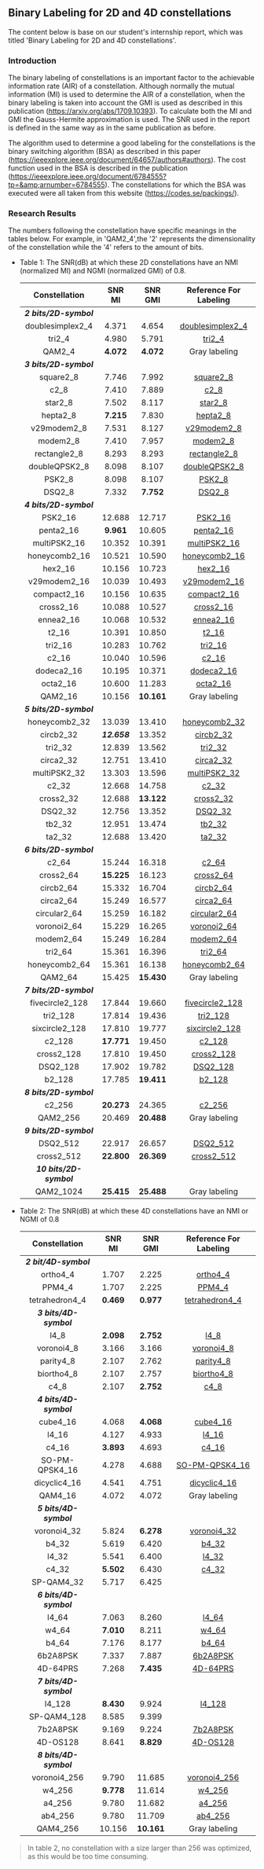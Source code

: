 ## Binary Labeling for 2D and 4D constellations

The content below is base on our student's internship report, which was titled 'Binary Labeling for 2D and 4D constellations'.

### Introduction

The binary labeling of constellations is an important factor to the achievable information rate (AIR) of a constellation. Although normally the mutual information (MI) is used to determine the AIR of a constellation, when the binary labeling is taken into account the GMI is used as described in this publication (https://arxiv.org/abs/1709.10393). To calculate both the MI and GMI the Gauss-Hermite approximation is used. The SNR used in the report is defined in the same way as in the same publication as before.  

The algorithm used to determine a good labeling for the constellations is the binary switching algorithm (BSA) as described in this paper (https://ieeexplore.ieee.org/document/64657/authors#authors). The cost function used in the BSA is described in the publication (https://ieeexplore.ieee.org/document/6784555?tp=&amp;arnumber=6784555).  The constellations for which the BSA was executed were all taken from this website (https://codes.se/packings/). 

### Research Results

The numbers following the constellation have specific meanings in the tables below. For example, in 'QAM2_4',the '2' represents  the dimensionality of the constellation while the '4' refers to  the amount of bits.

- Table 1: The SNR(dB) at which these 2D constellations have an NMI (normalized MI) and NGMI (normalized GMI) of 0.8.

  |      Constellation      |    SNR MI    |  SNR GMI   |                    Reference For Labeling                    |
  | :---------------------: | :----------: | :--------: | :----------------------------------------------------------: |
  | ***2 bits/2D-symbol***  |              |            |                                                              |
  |    doublesimplex2_4     |    4.371     |   4.654    | [doublesimplex2_4](https://github.com/Yeming-Ni/labeling2D/blob/main/doublesimplex2_4.txt.mat) |
  |         tri2_4          |    4.980     |   5.791    | [tri2_4](https://github.com/Yeming-Ni/labeling2D/blob/main/tri2_4.txt.mat) |
  |         QAM2_4          |  **4.072**   | **4.072**  |                        Gray labeling                         |
  | ***3 bits/2D-symbol***  |              |            |                                                              |
  |        square2_8        |    7.746     |   7.992    | [square2_8](https://github.com/Yeming-Ni/labeling2D/blob/main/square2_8.txt.mat) |
  |          c2_8           |    7.410     |   7.889    | [c2_8](https://github.com/Yeming-Ni/labeling2D/blob/main/c2_8.txt.mat) |
  |         star2_8         |    7.502     |   8.117    | [star2_8](https://github.com/Yeming-Ni/labeling2D/blob/main/star2_8.txt.mat) |
  |        hepta2_8         |  **7.215**   |   7.830    | [hepta2_8](https://github.com/Yeming-Ni/labeling2D/blob/main/hepta2_8.txt.mat) |
  |       v29modem2_8       |    7.531     |   8.127    | [v29modem2_8](https://github.com/Yeming-Ni/labeling2D/blob/main/v29modem2_8.txt.mat) |
  |        modem2_8         |    7.410     |   7.957    | [modem2_8](https://github.com/Yeming-Ni/labeling2D/blob/main/modem2_8.txt.mat) |
  |      rectangle2_8       |    8.293     |   8.293    | [rectangle2_8](https://github.com/Yeming-Ni/labeling2D/blob/main/rectangle2_8.txt.mat) |
  |      doubleQPSK2_8      |    8.098     |   8.107    | [doubleQPSK2_8](https://github.com/Yeming-Ni/labeling2D/blob/main/doubleQPSK2_8.txt.mat) |
  |         PSK2_8          |    8.098     |   8.107    | [PSK2_8](https://github.com/Yeming-Ni/labeling2D/blob/main/PSK2_8.txt.mat) |
  |         DSQ2_8          |    7.332     | **7.752**  | [DSQ2_8](https://github.com/Yeming-Ni/labeling2D/blob/main/DSQ2_8.txt.mat) |
  | ***4 bits/2D-symbol***  |              |            |                                                              |
  |         PSK2_16         |    12.688    |   12.717   | [PSK2_16](https://github.com/Yeming-Ni/labeling2D/blob/main/PSK2_16.txt.mat) |
  |        penta2_16        |  **9.961**   |   10.605   | [penta2_16](https://github.com/Yeming-Ni/labeling2D/blob/main/penta2_16.txt.mat) |
  |      multiPSK2_16       |    10.352    |   10.391   | [multiPSK2_16](https://github.com/Yeming-Ni/labeling2D/blob/main/multiPSK2_16.txt.mat) |
  |      honeycomb2_16      |    10.521    |   10.590   | [honeycomb2_16](https://github.com/Yeming-Ni/labeling2D/blob/main/honeycomb2_16.txt.mat) |
  |         hex2_16         |    10.156    |   10.723   | [hex2_16](https://github.com/Yeming-Ni/labeling2D/blob/main/hex2_16.txt.mat) |
  |      v29modem2_16       |    10.039    |   10.493   | [v29modem2_16](https://github.com/Yeming-Ni/labeling2D/blob/main/v29modem2_16.txt.mat) |
  |       compact2_16       |    10.156    |   10.635   | [compact2_16](https://github.com/Yeming-Ni/labeling2D/blob/main/compact2_16.txt.mat) |
  |        cross2_16        |    10.088    |   10.527   | [cross2_16](https://github.com/Yeming-Ni/labeling2D/blob/main/cross2_16.txt.mat) |
  |        ennea2_16        |    10.068    |   10.532   | [ennea2_16](https://github.com/Yeming-Ni/labeling2D/blob/main/ennea2_16.txt.mat) |
  |          t2_16          |    10.391    |   10.850   | [t2_16](https://github.com/Yeming-Ni/labeling2D/blob/main/t2_16.txt.mat) |
  |         tri2_16         |    10.283    |   10.762   | [tri2_16](https://github.com/Yeming-Ni/labeling2D/blob/main/tri2_16.txt.mat) |
  |          c2_16          |    10.040    |   10.596   | [c2_16](https://github.com/Yeming-Ni/labeling2D/blob/main/c2_16.txt.mat) |
  |       dodeca2_16        |    10.195    |   10.371   | [dodeca2_16](https://github.com/Yeming-Ni/labeling2D/blob/main/dodeca2_16.txt.mat) |
  |        octa2_16         |    10.600    |   11.283   | [octa2_16](https://github.com/Yeming-Ni/labeling2D/blob/main/octa2_16.txt.mat) |
  |         QAM2_16         |    10.156    | **10.161** |                        Gray labeling                         |
  | ***5 bits/2D-symbol***  |              |            |                                                              |
  |      honeycomb2_32      |    13.039    |   13.410   | [honeycomb2_32](https://github.com/Yeming-Ni/labeling2D/blob/main/honeycomb2_32.txt.mat) |
  |        circb2_32        | ***12.658*** |   13.352   | [circb2_32](https://github.com/Yeming-Ni/labeling2D/blob/main/circb2_32.txt.mat) |
  |         tri2_32         |    12.839    |   13.562   | [tri2_32](https://github.com/Yeming-Ni/labeling2D/blob/main/tri2_32.txt.mat) |
  |        circa2_32        |    12.751    |   13.410   | [circa2_32](https://github.com/Yeming-Ni/labeling2D/blob/main/circa2_32.txt.mat) |
  |      multiPSK2_32       |    13.303    |   13.596   | [multiPSK2_32](https://github.com/Yeming-Ni/labeling2D/blob/main/multiPSK2_32.txt.mat) |
  |          c2_32          |    12.668    |   14.758   | [c2_32](https://github.com/Yeming-Ni/labeling2D/blob/main/c2_32.txt.mat) |
  |        cross2_32        |    12.688    | **13.122** | [cross2_32](https://github.com/Yeming-Ni/labeling2D/blob/main/cross2_32.txt.mat) |
  |         DSQ2_32         |    12.756    |   13.352   | [DSQ2_32](https://github.com/Yeming-Ni/labeling2D/blob/main/DSQ2_32.txt.mat) |
  |         tb2_32          |    12.951    |   13.474   | [tb2_32](https://github.com/Yeming-Ni/labeling2D/blob/main/tb2_32.txt.mat) |
  |         ta2_32          |    12.688    |   13.420   | [ta2_32](https://github.com/Yeming-Ni/labeling2D/blob/main/ta2_32.txt.mat) |
  | ***6 bits/2D-symbol***  |              |            |                                                              |
  |          c2_64          |    15.244    |   16.318   | [c2_64](https://github.com/Yeming-Ni/labeling2D/blob/main/c2_64.txt.mat) |
  |        cross2_64        |  **15.225**  |   16.123   | [cross2_64](https://github.com/Yeming-Ni/labeling2D/blob/main/cross2_64.txt.mat) |
  |        circb2_64        |    15.332    |   16.704   | [circb2_64](https://github.com/Yeming-Ni/labeling2D/blob/main/circb2_64.txt.mat) |
  |        circa2_64        |    15.249    |   16.577   | [circa2_64](https://github.com/Yeming-Ni/labeling2D/blob/main/circa2_64.txt.mat) |
  |      circular2_64       |    15.259    |   16.182   | [circular2_64](https://github.com/Yeming-Ni/labeling2D/blob/main/circular2_64.txt.mat) |
  |       voronoi2_64       |    15.229    |   16.265   | [voronoi2_64](https://github.com/Yeming-Ni/labeling2D/blob/main/voronoi2_64.txt.mat) |
  |        modem2_64        |    15.249    |   16.284   | [modem2_64](https://github.com/Yeming-Ni/labeling2D/blob/main/modem2_64.txt.mat) |
  |         tri2_64         |    15.361    |   16.396   | [tri2_64](https://github.com/Yeming-Ni/labeling2D/blob/main/tri2_64.txt.mat) |
  |      honeycomb2_64      |    15.361    |   16.138   | [honeycomb2_64](https://github.com/Yeming-Ni/labeling2D/blob/main/honeycomb2_64.txt.mat) |
  |         QAM2_64         |    15.425    | **15.430** |                        Gray labeling                         |
  | ***7 bits/2D-symbol***  |              |            |                                                              |
  |     fivecircle2_128     |    17.844    |   19.660   | [fivecircle2_128](https://github.com/Yeming-Ni/labeling2D/blob/main/fivecircle2_128.txt.mat) |
  |        tri2_128         |    17.814    |   19.436   | [tri2_128](https://github.com/Yeming-Ni/labeling2D/blob/main/tri2_128.txt.mat) |
  |     sixcircle2_128      |    17.810    |   19.777   | [sixcircle2_128](https://github.com/Yeming-Ni/labeling2D/blob/main/sixcircle2_128.txt.mat) |
  |         c2_128          |  **17.771**  |   19.450   | [c2_128](https://github.com/Yeming-Ni/labeling2D/blob/main/c2_128.txt.mat) |
  |       cross2_128        |    17.810    |   19.450   | [cross2_128](https://github.com/Yeming-Ni/labeling2D/blob/main/cross2_128.txt.mat) |
  |        DSQ2_128         |    17.902    |   19.782   | [DSQ2_128](https://github.com/Yeming-Ni/labeling2D/blob/main/DSQ2_128.txt.mat) |
  |         b2_128          |    17.785    | **19.411** | [b2_128](https://github.com/Yeming-Ni/labeling2D/blob/main/b2_128.txt.mat) |
  | ***8 bits/2D-symbol***  |              |            |                                                              |
  |         c2_256          |  **20.273**  |   24.365   | [c2_256](https://github.com/Yeming-Ni/labeling2D/blob/main/c2_256.txt.mat) |
  |        QAM2_256         |    20.469    | **20.488** |                        Gray labeling                         |
  | ***9 bits/2D-symbol***  |              |            |                                                              |
  |        DSQ2_512         |    22.917    |   26.657   | [DSQ2_512](https://github.com/Yeming-Ni/labeling2D/blob/main/DSQ2_512.txt.mat) |
  |       cross2_512        |  **22.800**  | **26.369** | [cross2_512](https://github.com/Yeming-Ni/labeling2D/blob/main/cross2_512.txt.mat) |
  | ***10 bits/2D-symbol*** |              |            |                                                              |
  |        QAM2_1024        |  **25.415**  | **25.488** |                        Gray labeling                         |

- Table 2: The SNR(dB) at which these 4D constellations have an NMI or NGMI of 0.8

  |     Constellation      |  SNR MI   |  SNR GMI   |                    Reference For Labeling                    |
  | :--------------------: | :-------: | :--------: | :----------------------------------------------------------: |
  | ***2 bit/4D-symbol***  |           |            |                                                              |
  |        ortho4_4        |   1.707   |   2.225    | [ortho4_4](https://github.com/Yeming-Ni/labeling4D/blob/main/ortho4_4.txt.mat) |
  |         PPM4_4         |   1.707   |   2.225    | [PPM4_4](https://github.com/Yeming-Ni/labeling4D/blob/main/PPM4_4.txt.mat) |
  |     tetrahedron4_4     | **0.469** | **0.977**  | [tetrahedron4_4](https://github.com/Yeming-Ni/labeling4D/blob/main/tetrahedron4_4.txt.mat) |
  | ***3 bits/4D-symbol*** |           |            |                                                              |
  |          l4_8          | **2.098** | **2.752**  | [l4_8](https://github.com/Yeming-Ni/labeling4D/blob/main/l4_8.txt.mat) |
  |       voronoi4_8       |   3.166   |   3.166    | [voronoi4_8](https://github.com/Yeming-Ni/labeling4D/blob/main/voronoi4_8.txt.mat) |
  |       parity4_8        |   2.107   |   2.762    | [parity4_8](https://github.com/Yeming-Ni/labeling4D/blob/main/parity4_8.txt.mat) |
  |       biortho4_8       |   2.107   |   2.757    | [biortho4_8](https://github.com/Yeming-Ni/labeling4D/blob/main/biortho4_8.txt.mat) |
  |          c4_8          |   2.107   | **2.752**  | [c4_8](https://github.com/Yeming-Ni/labeling4D/blob/main/c4_8.txt.mat) |
  | ***4 bits/4D-symbol*** |           |            |                                                              |
  |        cube4_16        |   4.068   | **4.068**  | [cube4_16](https://github.com/Yeming-Ni/labeling4D/blob/main/cube4_16.txt.mat) |
  |         l4_16          |   4.127   |   4.933    | [l4_16](https://github.com/Yeming-Ni/labeling4D/blob/main/l4_16.txt.mat) |
  |         c4_16          | **3.893** |   4.693    | [c4_16](https://github.com/Yeming-Ni/labeling4D/blob/main/c4_16.txt.mat) |
  |     SO-PM-QPSK4_16     |   4.278   |   4.688    | [SO-PM-QPSK4_16](https://github.com/Yeming-Ni/labeling4D/blob/main/SO-PM-QPSK4_16.txt.mat) |
  |      dicyclic4_16      |   4.541   |   4.751    | [dicyclic4_16](https://github.com/Yeming-Ni/labeling4D/blob/main/dicyclic4_16.txt.mat) |
  |        QAM4_16         |   4.072   |   4.072    |                        Gray labeling                         |
  | ***5 bits/4D-symbol*** |           |            |                                                              |
  |      voronoi4_32       |   5.824   | **6.278**  | [voronoi4_32](https://github.com/Yeming-Ni/labeling4D/blob/main/voronoi4_32.txt.mat) |
  |         b4_32          |   5.619   |   6.420    | [b4_32](https://github.com/Yeming-Ni/labeling4D/blob/main/b4_32.txt.mat) |
  |         l4_32          |   5.541   |   6.400    | [l4_32](https://github.com/Yeming-Ni/labeling4D/blob/main/l4_32.txt.mat) |
  |         c4_32          | **5.502** |   6.430    | [c4_32](https://github.com/Yeming-Ni/labeling4D/blob/main/c4_32.txt.mat) |
  |       SP-QAM4_32       |   5.717   |   6.425    |                                                              |
  | ***6 bits/4D-symbol*** |           |            |                                                              |
  |         l4_64          |   7.063   |   8.260    | [l4_64](https://github.com/Yeming-Ni/labeling4D/blob/main/l4_64.txt.mat) |
  |         w4_64          | **7.010** |   8.211    | [w4_64](https://github.com/Yeming-Ni/labeling4D/blob/main/w4_64.txt.mat) |
  |         b4_64          |   7.176   |   8.177    | [b4_64](https://github.com/Yeming-Ni/labeling4D/blob/main/b4_64.txt.mat) |
  |        6b2A8PSK        |   7.337   |   7.887    | [6b2A8PSK](https://github.com/Yeming-Ni/labeling4D/blob/main/X_4D_2A_8PSK_6b.mat) |
  |        4D-64PRS        |   7.268   | **7.435**  | [4D-64PRS](https://github.com/Yeming-Ni/labeling4D/blob/main/X_4D_64_optimized_for_8dB.mat) |
  | ***7 bits/4D-symbol*** |           |            |                                                              |
  |         l4_128         | **8.430** |   9.924    | [l4_128](https://github.com/Yeming-Ni/labeling4D/blob/main/l4_128.txt.mat) |
  |      SP-QAM4_128       |   8.585   |   9.399    |                                                              |
  |        7b2A8PSK        |   9.169   |   9.224    | [7b2A8PSK](https://github.com/Yeming-Ni/labeling4D/blob/main/X_4D_2A_8PSK_7b.mat) |
  |        4D-OS128        |   8.641   | **8.829**  | [4D-OS128](https://github.com/Yeming-Ni/labeling4D/blob/main/X_4D_OS128.mat) |
  | ***8 bits/4D-symbol*** |           |            |                                                              |
  |      voronoi4_256      |   9.790   |   11.685   | [voronoi4_256](https://github.com/Yeming-Ni/labeling4D/blob/main/voronoi4_256.txt.mat) |
  |         w4_256         | **9.778** |   11.614   | [w4_256](https://github.com/Yeming-Ni/labeling4D/blob/main/w4_256.txt.mat) |
  |         a4_256         |   9.780   |   11.682   | [a4_256](https://github.com/Yeming-Ni/labeling4D/blob/main/a4_256.txt.mat) |
  |        ab4_256         |   9.780   |   11.709   | [ab4_256](https://github.com/Yeming-Ni/labeling4D/blob/main/ab4_256.txt.mat) |
  |        QAM4_256        |  10.156   | **10.161** |                        Gray labeling                         |

>    In table 2, no constellation with a size larger than 256 was optimized, as this would be too time consuming.